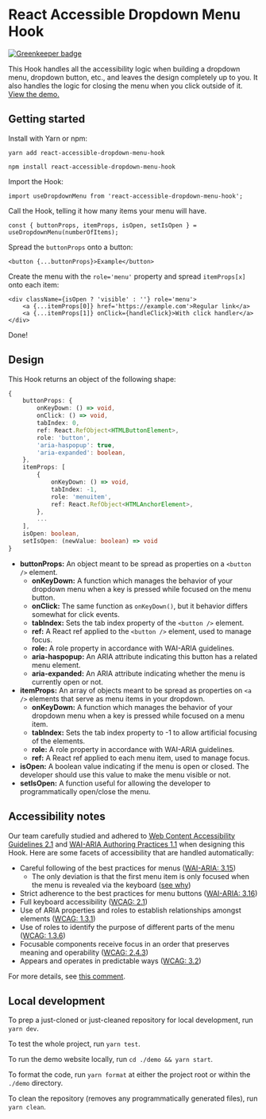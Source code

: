 # React Accessible Dropdown Menu Hook

[![Greenkeeper badge](https://badges.greenkeeper.io/sparksuite/react-accessible-dropdown-menu-hook.svg)](https://greenkeeper.io/)

This Hook handles all the accessibility logic when building a dropdown menu, dropdown button, etc., and leaves the design completely up to you. It also handles the logic for closing the menu when you click outside of it. [View the demo.](http://sparksuite.github.io/react-accessible-dropdown-menu-hook)

## Getting started

Install with Yarn or npm:

```
yarn add react-accessible-dropdown-menu-hook
```

```
npm install react-accessible-dropdown-menu-hook
```

Import the Hook:

```tsx
import useDropdownMenu from 'react-accessible-dropdown-menu-hook';
```

Call the Hook, telling it how many items your menu will have.

```tsx
const { buttonProps, itemProps, isOpen, setIsOpen } = useDropdownMenu(numberOfItems);
```

Spread the `buttonProps` onto a button:

```tsx
<button {...buttonProps}>Example</button>
```

Create the menu with the `role='menu'` property and spread `itemProps[x]` onto each item:

```tsx
<div className={isOpen ? 'visible' : ''} role='menu'>
    <a {...itemProps[0]} href='https://example.com'>Regular link</a>
    <a {...itemProps[1]} onClick={handleClick}>With click handler</a>
</div>
```

Done!

## Design
This Hook returns an object of the following shape:

```ts
{
    buttonProps: {
        onKeyDown: () => void,
		onClick: () => void,
		tabIndex: 0,
		ref: React.RefObject<HTMLButtonElement>,
		role: 'button',
		'aria-haspopup': true,
		'aria-expanded': boolean,
    },
    itemProps: [
        {
            onKeyDown: () => void,
            tabIndex: -1,
            role: 'menuitem',
            ref: React.RefObject<HTMLAnchorElement>,
        },
        ...
    ],
    isOpen: boolean,
    setIsOpen: (newValue: boolean) => void
}
```

- **buttonProps:** An object meant to be spread as properties on a `<button />` element.
    - **onKeyDown:** A function which manages the behavior of your dropdown menu when a key is pressed while focused on the menu button.
    - **onClick:** The same function as `onKeyDown()`, but it behavior differs somewhat for click events.
    - **tabIndex:** Sets the tab index property of the `<button />` element.
    - **ref:** A React ref applied to the `<button />` element, used to manage focus.
    - **role:** A role property in accordance with WAI-ARIA guidelines.
    - **aria-haspopup:** An ARIA attribute indicating this button has a related menu element.
    - **aria-expanded:** An ARIA attribute indicating whether the menu is currently open or not.
- **itemProps:** An array of objects meant to be spread as properties on `<a />` elements that serve as menu items in your dropdown.
    - **onKeyDown:** A function which manages the behavior of your dropdown menu when a key is pressed while focused on a menu item.
    - **tabIndex:** Sets the tab index property to -1 to allow artificial focusing of the elements.
    - **role:** A role property in accordance with WAI-ARIA guidelines. 
    - **ref:** A React ref applied to each menu item, used to manage focus.
- **isOpen:** A boolean value indicating if the menu is open or closed. The developer should use this value to make the menu visible or not.
- **setIsOpen:** A function useful for allowing the developer to programmatically open/close the menu.

## Accessibility notes
Our team carefully studied and adhered to [Web Content Accessibility Guidelines 2.1](https://www.w3.org/WAI/standards-guidelines/wcag/) and  [WAI-ARIA Authoring Practices 1.1](https://www.w3.org/TR/wai-aria-practices/) when designing this Hook. Here are some facets of accessibility that are handled automatically:

- Careful following of the best practices for menus ([WAI-ARIA: 3.15](https://www.w3.org/TR/wai-aria-practices/#menu))
  - The only deviation is that the first menu item is only focused when the menu is revealed via the keyboard ([see why](https://github.com/sparksuite/react-accessible-dropdown-menu-hook/pull/63))
- Strict adherence to the best practices for menu buttons ([WAI-ARIA: 3.16](https://www.w3.org/TR/wai-aria-practices/#menubutton))
- Full keyboard accessibility ([WCAG: 2.1](https://www.w3.org/WAI/WCAG21/quickref/#keyboard-accessible))
- Use of ARIA properties and roles to establish relationships amongst elements ([WCAG: 1.3.1](https://www.w3.org/WAI/WCAG21/quickref/#info-and-relationships))
- Use of roles to identify the purpose of different parts of the menu ([WCAG: 1.3.6](https://www.w3.org/WAI/WCAG21/quickref/#identify-purpose))
- Focusable components receive focus in an order that preserves meaning and operability ([WCAG: 2.4.3](https://www.w3.org/WAI/WCAG21/quickref/#focus-order))
- Appears and operates in predictable ways ([WCAG: 3.2](https://www.w3.org/WAI/WCAG21/quickref/#predictable))

For more details, see [this comment](https://github.com/sparksuite/react-accessible-dropdown-menu-hook/issues/8#issuecomment-567568103).

## Local development

To prep a just-cloned or just-cleaned repository for local development, run `yarn dev`.

To test the whole project, run `yarn test`.

To run the demo website locally, run `cd ./demo && yarn start`.

To format the code, run `yarn format` at either the project root or within the `./demo` directory.

To clean the repository (removes any programmatically generated files), run `yarn clean`.